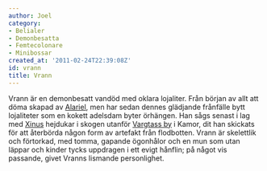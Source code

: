 ```yaml
---
author: Joel
category:
- Belialer
- Demonbesatta
- Femtecolonare
- Minibossar
created_at: '2011-02-24T22:39:08Z'
id: vrann
title: Vrann
---
```

Vrann är en demonbesatt vandöd med oklara lojaliter. Från början av allt att döma skapad av [Alariel], men har sedan dennes glädjande frånfälle bytt lojaliteter som en kokett adelsdam byter örhängen. Han sågs senast i lag med [Xinus] hejdukar i skogen utanför [Vargtass by] i Kamor, dit han skickats för att återbörda någon form av artefakt från flodbotten. Vrann är skelettlik och förtorkad, med tomma, gapande ögonhålor och en mun som utan läppar och kinder tycks uppdragen i ett evigt hånflin; på något vis passande, givet Vranns lismande personlighet.

  [Alariel]: Alariel
  [Xinus]: Xinus
  [Vargtass by]: Vargtass_by